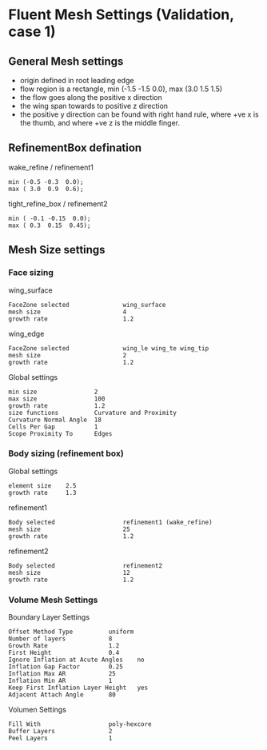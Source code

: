 # Fluent Mesh Settings (Validation, case 1)

## General Mesh settings

- origin defined in root leading edge
- flow region is a rectangle, min (-1.5 -1.5 0.0), max (3.0 1.5 1.5)
- the flow goes along the positive x direction
- the wing span towards to positive z direction
- the positive y direction can be found with right hand rule, where +ve x is the thumb, and where +ve z is the middle finger. 

## RefinementBox defination

wake_refine / refinement1

    min (-0.5 -0.3  0.0);
    max ( 3.0  0.9  0.6);

tight_refine_box / refinement2

    min ( -0.1 -0.15  0.0);
    max ( 0.3  0.15  0.45);


## Mesh Size settings

### Face sizing

wing_surface

    FaceZone selected               wing_surface
    mesh size                       4
    growth rate                     1.2

wing_edge

    FaceZone selected               wing_le wing_te wing_tip
    mesh size                       2
    growth rate                     1.2


Global settings

    min size                2
    max size                100
    growth rate             1.2
    size functions          Curvature and Proximity
    Curvature Normal Angle  18
    Cells Per Gap           1
    Scope Proximity To      Edges

### Body sizing (refinement box)

Global settings

    element size    2.5
    growth rate     1.3

refinement1

    Body selected                   refinement1 (wake_refine)
    mesh size                       25
    growth rate                     1.2

refinement2

    Body selected                   refinement2
    mesh size                       12
    growth rate                     1.2


### Volume Mesh Settings

Boundary Layer Settings

    Offset Method Type          uniform
    Number of layers            8
    Growth Rate                 1.2
    First Height                0.4
    Ignore Inflation at Acute Angles    no
    Inflation Gap Factor        0.25
    Inflation Max AR            25
    Inflation Min AR            1
    Keep First Inflation Layer Height   yes
    Adjacent Attach Angle       80

Volumen Settings

    Fill With                   poly-hexcore
    Buffer Layers               2
    Peel Layers                 1
